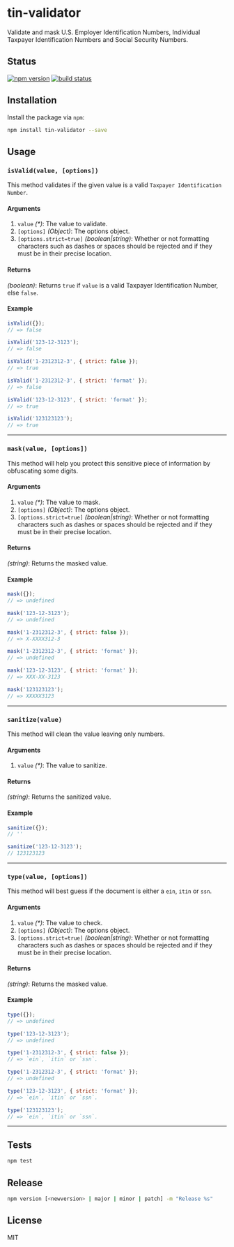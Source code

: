 # tin-validator
Validate and mask U.S. Employer Identification Numbers, Individual Taxpayer Identification Numbers and Social Security Numbers.

## Status
[![npm version][npm-image]][npm-url] [![build status][travis-image]][travis-url]

## Installation
Install the package via `npm`:

```sh
npm install tin-validator --save
```

## Usage
### `isValid(value, [options])`
This method validates if the given value is a valid `Taxpayer Identification Number`.

#### Arguments
1. `value` _(*)_: The value to validate.
2. `[options]` _(Object)_: The options object.
3. `[options.strict=true]` _(boolean|string)_: Whether or not formatting characters such as dashes or spaces should be rejected and if they must be in their precise location.

#### Returns
_(boolean)_:  Returns `true` if `value` is a valid Taxpayer Identification Number, else `false`.

#### Example

```js
isValid({});
// => false

isValid('123-12-3123');
// => false

isValid('1-2312312-3', { strict: false });
// => true

isValid('1-2312312-3', { strict: 'format' });
// => false

isValid('123-12-3123', { strict: 'format' });
// => true

isValid('123123123');
// => true
```

--------------------------------------------------------------------------------

### `mask(value, [options])`
This method will help you protect this sensitive piece of information by obfuscating some digits.

#### Arguments
1. `value` _(*)_: The value to mask.
2. `[options]` _(Object)_: The options object.
3. `[options.strict=true]` _(boolean|string)_: Whether or not formatting characters such as dashes or spaces should be rejected and if they must be in their precise location.

#### Returns
_(string)_: Returns the masked value.

#### Example

```js
mask({});
// => undefined

mask('123-12-3123');
// => undefined

mask('1-2312312-3', { strict: false });
// => X-XXXX312-3

mask('1-2312312-3', { strict: 'format' });
// => undefined

mask('123-12-3123', { strict: 'format' });
// => XXX-XX-3123

mask('123123123');
// => XXXXX3123
```

--------------------------------------------------------------------------------

### `sanitize(value)`
This method will clean the value leaving only numbers.

#### Arguments
1. `value` _(*)_: The value to sanitize.

#### Returns
_(string)_: Returns the sanitized value.

#### Example

```js
sanitize({});
// ''

sanitize('123-12-3123');
// 123123123
```

--------------------------------------------------------------------------------

### `type(value, [options])`
This method will best guess if the document is either a `ein`, `itin` or `ssn`.

#### Arguments
1. `value` _(*)_: The value to check.
2. `[options]` _(Object)_: The options object.
3. `[options.strict=true]` _(boolean|string)_: Whether or not formatting characters such as dashes or spaces should be rejected and if they must be in their precise location.

#### Returns
_(string)_: Returns the masked value.

#### Example

```js
type({});
// => undefined

type('123-12-3123');
// => undefined

type('1-2312312-3', { strict: false });
// => `ein`, `itin` or `ssn`.

type('1-2312312-3', { strict: 'format' });
// => undefined

type('123-12-3123', { strict: 'format' });
// => `ein`, `itin` or `ssn`.

type('123123123');
// => `ein`, `itin` or `ssn`.
```

--------------------------------------------------------------------------------

## Tests

```sh
npm test
```

## Release

```sh
npm version [<newversion> | major | minor | patch] -m "Release %s"
```

## License
MIT

[npm-image]: https://img.shields.io/npm/v/tin-validator.svg?style=flat-square
[npm-url]: https://npmjs.org/package/tin-validator
[travis-image]: https://img.shields.io/travis/seegno/tin-validator.svg?style=flat-square
[travis-url]: https://img.shields.io/travis/seegno/tin-validator.svg?style=flat-square
